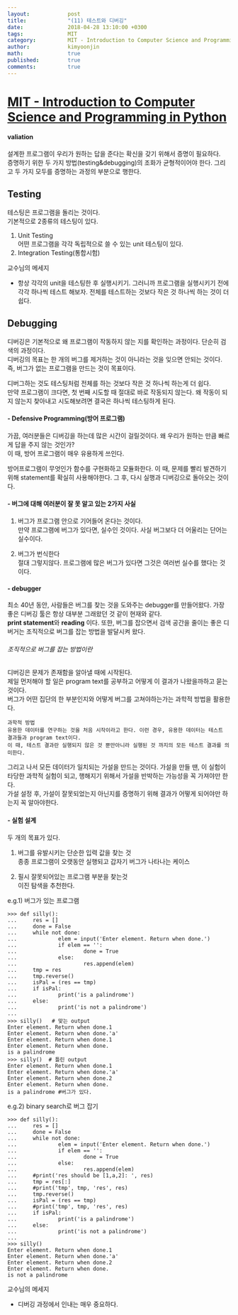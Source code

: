 ```yaml
---
layout:            post
title:             "(11) 테스트와 디버깅"
date:              2018-04-28 13:10:00 +0300
tags:              MIT
category:          MIT - Introduction to Computer Science and Programming in Python
author:            kimyoonjin
math:              true
published:         true
comments:          true
---
```

# [MIT - Introduction to Computer Science and Programming in Python](https://www.inflearn.com/course/mit-%EA%B3%B5%EA%B0%9C%EA%B0%95%EC%A2%8C-python/)

#### valiation
설계한 프로그램이 우리가 원하는 답을 준다는 확신을 갖기 위해서 증명이 필요하다.   
증명하기 위한 두 가지 방법(testing&debugging)의 조화가 균형적이어야 한다. 그리고 두 가지 모두를 증명하는 과정의 부분으로 행한다.

## Testing
테스팅은 프로그램을 돌리는 것이다.  
기본적으로 2종류의 테스팅이 있다.
1. Unit Testing  
어떤 프로그램을 각각 독립적으로 쓸 수 있는 unit 테스팅이 있다.
2. Integration Testing(통합시험)  

교수님의 메세지
- 항상 각각의 unit을 테스팅한 후 실행시키기. 그러니까 프로그램을 실행시키기 전에 각각 하나씩 테스트 해보자. 전체를 테스트하는 것보다 작은 것 하나씩 하는 것이 더 쉽다.

## Debugging
디버깅은 기본적으로 왜 프로그램이 작동하지 않는 지를 확인하는 과정이다. 단순히 검색의 과정이다.  
디버깅의 목표는 한 개의 버그를 제거하는 것이 아니라는 것을 잊으면 안되는 것이다. 즉, 버그가 없는 프로그램을 만드는 것이 목표이다.

디버그하는 것도 테스팅처럼 전체를 하는 것보다 작은 것 하나씩 하는게 더 쉽다.  
만약 프로그램이 크다면, 첫 번째 시도할 때 절대로 바로 작동되지 않는다. 왜 작동이 되지 않는지 찾아내고 시도해보려면 결국은 하나씩 테스팅하게 된다.

#### - Defensive Programming(방어 프로그램)
가끔, 여러분들은 디버깅을 하는데 많은 시간이 걸릴것이다. 왜 우리가 원하는 만큼 빠르게 답을 주지 않는 것인가?  
이 때, 방어 프로그램이 매우 유용하게 쓰인다.


방어프로그램이 무엇인가
함수를 구현화하고 모듈화한다. 이 때, 문제를 빨리 발견하기 위해 statement를 확실히 사용해야한다. 그 후, 다시 실행과 디버깅으로 돌아오는 것이다.

#### - 버그에 대해 여러분이 잘 못 알고 있는 2가지 사실
1. 버그가 프로그램 안으로 기어들어 온다는 것이다.  
만약 프로그램에 버그가 있다면, 실수인 것이다. 사실 버그보다 더 어울리는 단어는 실수이다.

2. 버그가 번식한다  
절대 그렇지않다. 프로그램에 많은 버그가 있다면 그것은 여러번 실수를 했다는 것이다.

#### - debugger
최소 40년 동안, 사람들은 버그를 찾는 것을 도와주는 debugger를 만들어왔다. 가장 좋은 디버깅 툴은 항상 대부분 그래왔던 것 같이 현재와 같다.  
**print statement**와 **reading** 이다. 또한, 버그를 잡으면서 검색 공간을 줄이는 좋은 디버거는 조직적으로 버그를 잡는 방법을 발달시켜 왔다.
###### 조직적으로 버그를 잡는 방법이란
디버깅은 문제가 존재함을 알아낼 때에 시작된다.  
제일 먼저해야 할 일은 program text를 공부하고 어떻게 이 결과가 나왔을까하고 묻는 것이다.  
버그가 어떤 집단의 한 부분인지와 어떻게 버그를 고쳐야하는가는 과학적 방법을 활용한다.
```
과학적 방법
유용한 데이터를 연구하는 것을 처음 시작이라고 한다. 이런 경우, 유용한 데이터는 테스트 결과들과 program text이다.
이 때, 테스트 결과란 실행되지 않은 것 뿐만아니라 실행된 것 까지의 모든 테스트 결과를 의미한다.
```
그리고 나서 모든 데이터가 일치되는 가설을 만드는 것이다. 가설을 만들 땐, 이 실험이 타당한 과학적 실험이 되고, 행해지기 위해서 가설을 반박하는 가능성을 꼭 가져야만 한다.  
가설 설정 후, 가설이 잘못되었는지 아닌지를 증명하기 위해 결과가 어떻게 되어야만 하는지 꼭 알아야한다.

#### - 실험 설계
두 개의 목표가 있다.
1. 버그를 유발시키는 단순한 입력 값을 찾는 것  
종종 프로그램이 오랫동안 실행되고 갑자기 버그가 나타나는 케이스

2. 필시 잘못되어있는 프로그램 부분을 찾는것  
이진 탐색을 추천한다.

e.g.1) 버그가 있는 프로그램
```
>>> def silly():
...     res = []
...     done = False
...     while not done:
...             elem = input('Enter element. Return when done.')
...             if elem == '':
...                     done = True
...             else:
...                     res.append(elem)
...     tmp = res
...     tmp.reverse()
...     isPal = (res == tmp)
...     if isPal:
...             print('is a palindrome')
...     else:
...             print('is not a palindrome')
...
>>> silly()   # 맞는 output
Enter element. Return when done.1
Enter element. Return when done.'a'
Enter element. Return when done.1
Enter element. Return when done.
is a palindrome
>>> silly()  # 틀린 output
Enter element. Return when done.1
Enter element. Return when done.'a'
Enter element. Return when done.2
Enter element. Return when done.
is a palindrome #버그가 있다.
```
e.g.2) binary search로 버그 잡기
```
>>> def silly():
...     res = []
...     done = False
...     while not done:
...             elem = input('Enter element. Return when done.')
...             if elem == '':
...                     done = True
...             else:
...                     res.append(elem)
...     #print('res should be [1,a,2]: ', res)
...     tmp = res[:]
...     #print('tmp', tmp, 'res', res)
...     tmp.reverse()
...     isPal = (res == tmp)
...     #print('tmp', tmp, 'res', res)
...     if isPal:
...             print('is a palindrome')
...     else:
...             print('is not a palindrome')
...
>>> silly()
Enter element. Return when done.1
Enter element. Return when done.'a'
Enter element. Return when done.2
Enter element. Return when done.
is not a palindrome
```
교수님의 메세지
- 디버깅 과정에서 인내는 매우 중요하다.
